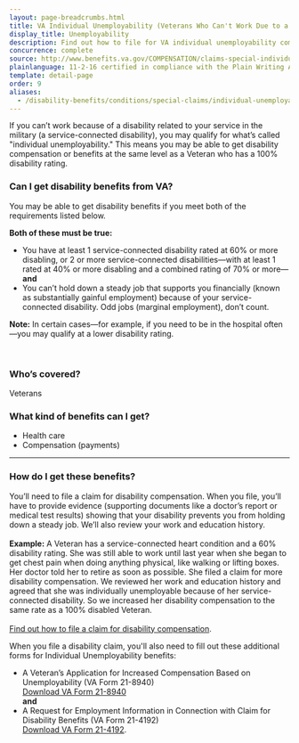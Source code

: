 ```yaml
---
layout: page-breadcrumbs.html
title: VA Individual Unemployability (Veterans Who Can't Work Due to a Disability)
display_title: Unemployability
description: Find out how to file for VA individual unemployability compensation if you're an unemployed Veteran who can't work due to a service-connected disability. With this benefit, you may be able to get disability compensation or benefits at the same level as a Veteran who has a 100% disability rating.
concurrence: complete
source: http://www.benefits.va.gov/COMPENSATION/claims-special-individual_unemployability.asp
plainlanguage: 11-2-16 certified in compliance with the Plain Writing Act
template: detail-page
order: 9
aliases:
  - /disability-benefits/conditions/special-claims/individual-unemployability/
---
```


<div class="va-introtext">

If you can’t work because of a disability related to your service in the military (a service-connected disability), you may qualify for what’s called "individual unemployability." This means you may be able to get disability compensation or benefits at the same level as a Veteran who has a 100% disability rating.

</div>


<div class="feature" markdown="1">

### Can I get disability benefits from VA?

You may be able to get disability benefits if you meet both of the requirements listed below.

**Both of these must be true:**
  - You have at least 1 service-connected disability rated at 60% or more disabling, or 2 or more service-connected disabilities—with at least 1 rated at 40% or more disabling and a combined rating of 70% or more—**and**
  - You can’t hold down a steady job that supports you financially (known as substantially gainful employment) because of your service-connected disability. Odd jobs (marginal employment), don’t count.

**Note:** In certain cases—for example, if you need to be in the hospital often—you may qualify at a lower disability rating.

<br>

### Who’s covered?
Veterans
</div>

### What kind of benefits can I get?

- Health care
- Compensation (payments)

-----

### How do I get these benefits?

You’ll need to file a claim for disability compensation. When you file, you’ll have to provide evidence (supporting documents like a doctor’s report or medical test results) showing that your disability prevents you from holding down a steady job. We’ll also review your work and education history. <br>
<br>
**Example:** A Veteran has a service-connected heart condition and a 60% disability rating. She was still able to work until last year when she began to get chest pain when doing anything physical, like walking or lifting boxes. Her doctor told her to retire as soon as possible. She filed a claim for more disability compensation. We reviewed her work and education history and agreed that she was individually unemployable because of her service-connected disability. So we increased her disability compensation to the same rate as a 100% disabled Veteran. <br>
<br>
[Find out how to file a claim for disability compensation](/disability/how-to-file-claim/).

When you file a disability claim, you'll also need to fill out these additional forms for Individual Unemployability benefits:
- A Veteran’s Application for Increased Compensation Based on Unemployability (VA Form 21-8940)<br>
[Download VA Form 21-8940](https://www.vba.va.gov/pubs/forms/vba-21-8940-are.pdf) <br>
**and**<br>
- A Request for Employment Information in Connection with Claim for Disability Benefits (VA Form 21-4192)<br>
[Download VA Form 21-4192](https://www.vba.va.gov/pubs/forms/VBA-21-4192-ARE.pdf).


